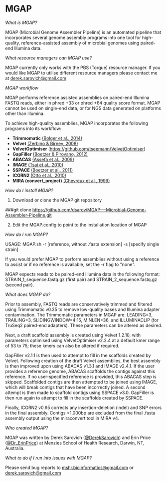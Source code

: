 # MGAP

<i>What is MGAP?</i>

MGAP (Microbial Genome Assembler Pipeline) is an automated pipeline that incorporates several genome assembly programs into one tool for high-quality, reference-assisted assembly of microbial genomes using paired-end Illumina data.

<i>What resource managers can MGAP use?</i>

MGAP currently only works with the PBS (Torque) resource manager. If you would like MGAP to utilise different resource managers please contact me at derek.sarovich@gmail.com

<i>MGAP workflow</i>

MGAP performs reference assisted assemblies on paired-end Illumina FASTQ reads, either in phred +33 or phred +64 quality score format. MGAP cannot be used on single-end data, or for NGS data generated on platforms other than Illumina.

To achieve high-quality assemblies, MGAP incorporates the following programs into its workflow:
- <b>Trimmomatic</b> [(Bolger et al., 2014)](http://bioinformatics.oxfordjournals.org/content/30/15/2114)
- <b>Velvet</b> [(Zerbino & Birney, 2008)](http://genome.cshlp.org/content/18/5/821.full)
- <b>VelvetOptimiser</b> (https://github.com/tseemann/VelvetOptimiser)
- <b>GapFiller</b> [(Boetzer & Pirovano, 2012)](http://genomebiology.biomedcentral.com/articles/10.1186/gb-2012-13-6-r56)
- <b>ABACAS</b> [(Assefa et al., 2009)](http://bioinformatics.oxfordjournals.org/content/25/15/1968.long)
- <b>IMAGE</b> [(Tsai et al., 2010)](https://genomebiology.biomedcentral.com/articles/10.1186/gb-2010-11-4-r41)
- <b>SSPACE</b> [(Boetzer et al., 2011)](http://bioinformatics.oxfordjournals.org/content/27/4/578.long)
- <b>ICORN2</b> [(Otto et al., 2010)](http://bioinformatics.oxfordjournals.org/content/26/14/1704.full)
- <b>MIRA (convert_project)</b> [(Chevreux et al., 1999)](https://sourceforge.net/projects/mira-assembler/files/MIRA/Older%20releases/V3.4.0/)

<i>How do I install MGAP?</i>
1. Download or clone the MGAP git repository

###git clone https://github.com/dsarov/MGAP---Microbial-Genome-Assembler-Pipeline.git

2. Edit the MGAP.config to point to the installation location of MGAP 


<i>How do I run MGAP?</i>

USAGE: MGAP.sh -r [reference, without .fasta extension] -s [specify single strain]

If you would prefer MGAP to perform assemblies without using a reference to assist or if no reference is available, set the -r flag to "none".

MGAP expects reads to be paired-end Illumina data in the following format: STRAIN_1_sequence.fastq.gz (first pair) and STRAIN_2_sequence.fastq.gz (second pair).

<i>What does MGAP do?</i>

Prior to assembly, FASTQ reads are conservatively trimmed and filtered using Trimmomatic v0.35 to remove low-quality bases and Illumina adapter contamination. The Trimmomatic parameters in MGAP are: LEADING=3, TRAILING=3, SLIDINGWINDOW=4:15, MINLEN=36, and ILLUMINACLIP (for TruSeq2 paired-end adapters). These parameters can be altered as desired. 

Next, a draft scaffold assembly is  created using Velvet 1.2.10, with parameters optimised using VelvetOptimiser v2.2.4 at a default kmer range of 53 to 75; these kmers can also be altered if required. 

GapFiller v2.1.1 is then used to attempt to fill in the scaffolds created by Velvet. Following creation of the draft Velvet assemblies, the best assembly is then improved upon using ABACAS v1.3.1 and IMAGE v2.4.1. If the user provides a reference genome, ABACAS scaffolds the contigs against this reference. If no user-specified reference is provided, this ABACAS step is skipped. Scaffolded contigs are then attempted to be joined using IMAGE, which will break contigs that have been incorrectly joined. A second attempt is then made to scaffold contigs using SSPACE v3.0. GapFiller is then run again to attempt to fill in the scaffolds created by SSPACE. 

Finally, ICORN2 v0.95 corrects any insertion-deletion (indel) and SNP errors in the final assembly. Contigs <1,000bp are excluded from the final .fasta assembly output using the miraconvert tool in MIRA v4. 

<i>Who created MGAP?</i>

MGAP was written by Derek Sarovich ([@DerekSarovich](https://twitter.com/DerekSarovich)) and Erin Price ([@Dr_ErinPrice](https://twitter.com/Dr_ErinPrice)) at Menzies School of Health Research, Darwin, NT, Australia.

<i>What to do if I run into issues with MGAP?</i>

Please send bug reports to mshr.bioinformatics@gmail.com or derek.sarovich@gmail.com
